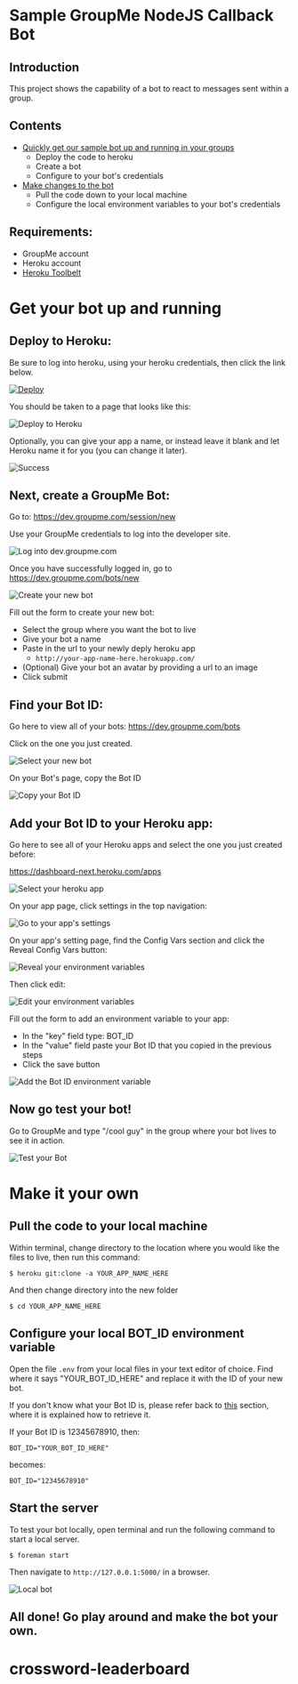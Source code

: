 # Sample GroupMe NodeJS Callback Bot

## Introduction

This project shows the capability of a bot to react to messages sent within a group.

## Contents

  * [Quickly get our sample bot up and running in your groups](#deploy)
    * Deploy the code to heroku
    * Create a bot
    * Configure to your bot's credentials
  * [Make changes to the bot](#pull)
    * Pull the code down to your local machine
    * Configure the local environment variables to your bot's credentials

## Requirements:

  * GroupMe account
  * Heroku account
  * [Heroku Toolbelt](https://toolbelt.heroku.com/)

# Get your bot up and running<a name="deploy"></a>

## Deploy to Heroku:

Be sure to log into heroku, using your heroku credentials, then click the link below.

[![Deploy](https://www.herokucdn.com/deploy/button.png)](https://heroku.com/deploy)

You should be taken to a page that looks like this:

![Deploy to Heroku](http://i.groupme.com/837x662.png.36c63698644a4f61a9ff3d5af91caa5e)

Optionally, you can give your app a name, or instead leave
it blank and let Heroku name it for you (you can change it later).

![Success](https://i.groupme.com/959x932.png.85e7959a8a9a41c6b20f5f6b50aceecb)


## Next, create a GroupMe Bot:

Go to:
https://dev.groupme.com/session/new

Use your GroupMe credentials to log into the developer site.

![Log into dev.groupme.com](https://i.groupme.com/640x292.png.38c9e590383149c1a01424fc61cdce4e)

Once you have successfully logged in, go to https://dev.groupme.com/bots/new

![Create your new bot](http://i.groupme.com/567x373.png.242d18352d7742858cf9a263f597c5d9)

Fill out the form to create your new bot:

  * Select the group where you want the bot to live
  * Give your bot a name
  * Paste in the url to your newly deply heroku app
    * `http://your-app-name-here.herokuapp.com/`
  * (Optional) Give your bot an avatar by providing a url to an image
  * Click submit

## Find your Bot ID:<a name="get-bot-id"></a>

Go here to view all of your bots:
https://dev.groupme.com/bots

Click on the one you just created.

![Select your new bot](http://i.groupme.com/871x333.png.5a33ef2b6ab74ea59d5aaa5569aaaf23)

On your Bot's page, copy the Bot ID

![Copy your Bot ID](http://i.groupme.com/615x295.png.3256190e86ed4cd7ae6cf09899c1f9a8)

## Add your Bot ID to your Heroku app:

Go here to see all of your Heroku apps and select the one you just created before:

https://dashboard-next.heroku.com/apps

![Select your heroku app](http://i.groupme.com/920x722.png.46154d6b95f249539c594b129ddb7732)

On your app page, click settings in the top navigation:

![Go to your app's settings](http://i.groupme.com/722x127.png.27c0a2e83c524064bd41bb66df76d14c)

On your app's setting page, find the Config Vars section and click the Reveal Config Vars button:

![Reveal your environment variables](http://i.groupme.com/606x181.png.94d5157963bc419886e98e038e3195c3)

Then click edit:

![Edit your environment variables](http://i.groupme.com/796x212.png.b8979454fc4742c7bae688ac67262755)

Fill out the form to add an environment variable to your app:

  * In the "key" field type: BOT_ID
  * In the "value" field paste your Bot ID that you copied in the previous steps
  * Click the save button

![Add the Bot ID environment variable](http://i.groupme.com/784x148.png.5790498a7acd46b289aca2be43e9c84e)

## Now go test your bot!

Go to GroupMe and type "/cool guy" in the group where your bot lives to see it in action.

![Test your Bot](http://i.groupme.com/821x587.png.7bcf55bed1c64acab83fa2c2ad0b0862)

# Make it your own<a name="pull"></a>

## Pull the code to your local machine

Within terminal, change directory to the location where you would like the files to live, then run this command:

    $ heroku git:clone -a YOUR_APP_NAME_HERE

And then change directory into the new folder

    $ cd YOUR_APP_NAME_HERE

## Configure your local BOT_ID environment variable

Open the file `.env` from your local files in your text editor of choice.
Find where it says "YOUR_BOT_ID_HERE" and replace it with the ID of your new bot.

If you don't know what your Bot ID is, please refer back to [this](#get-bot-id) section,
where it is explained how to retrieve it.

If your Bot ID is 12345678910, then:

    BOT_ID="YOUR_BOT_ID_HERE"

becomes:

    BOT_ID="12345678910"

## Start the server

To test your bot locally, open terminal and run the following command to start a local server.

    $ foreman start

Then navigate to `http://127.0.0.1:5000/` in a browser.

![Local bot](http://i.groupme.com/502x133.png.f06c630467954f5dab4c742dc67b71bf)

## All done! Go play around and make the bot your own.

# crossword-leaderboard
